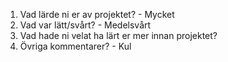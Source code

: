 1. Vad lärde ni er av projektet? - Mycket
2. Vad var lätt/svårt? - Medelsvårt
3. Vad hade ni velat ha lärt er mer innan projektet?
4. Övriga kommentarer? - Kul
